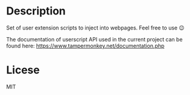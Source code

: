 # Description

Set of user extension scripts to inject into webpages. Feel free to use 😉

The documentation of userscript API used in the current project can be found here: https://www.tampermonkey.net/documentation.php

# Licese

MIT
